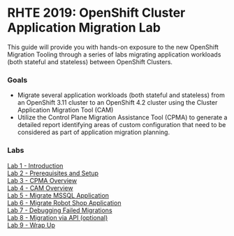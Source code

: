 # RHTE 2019: OpenShift Cluster Application Migration Lab

This guide will provide you with hands-on exposure to the new OpenShift Migration Tooling through a series of labs migrating application workloads (both stateful and stateless) between OpenShift Clusters.

### Goals

* Migrate several application workloads (both stateful and stateless) from an OpenShift 3.11 cluster to an OpenShift 4.2 cluster using the Cluster Application Migration Tool (CAM)
* Utilize the Control Plane Migration Assistance Tool (CPMA) to generate a detailed report identifying areas of custom configuration that need to be considered as part of application migration planning.

### Labs

[Lab 1 - Introduction](./1.md)<br>
[Lab 2 - Prerequisites and Setup](./2.md)<br>
[Lab 3 - CPMA Overview](./3.md)<br>
[Lab 4 - CAM Overview](./4.md)<br>
[Lab 5 - Migrate MSSQL Application](./5.md)<br>
[Lab 6 - Migrate Robot Shop Application](./6.md)<br>
[Lab 7 - Debugging Failed Migrations](./7.md)<br>
[Lab 8 - Migration via API (optional)](./8.md)<br>
[Lab 9 - Wrap Up](./9.md)<br>
